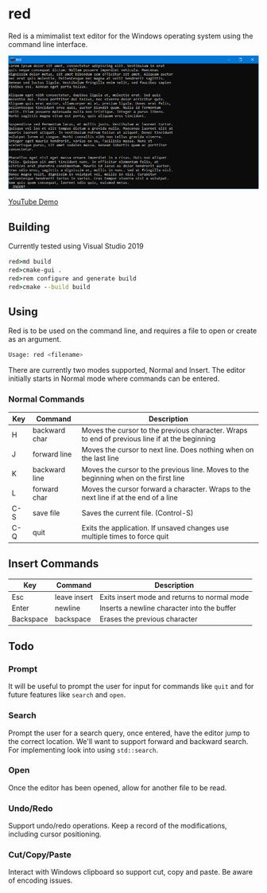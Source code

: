 # red

Red is a mimimalist text editor for the Windows operating system using the command line interface.

![Welcome](welcome.png)

[YouTube Demo](https://youtu.be/eNP3JyuvI1I)

## Building

Currently tested using Visual Studio 2019

```bat
red>md build
red>cmake-gui .
red>rem configure and generate build
red>cmake --build build
```

## Using

Red is to be used on the command line, and requires a file to open or create as an argument.

```sh
Usage: red <filename>
```

There are currently two modes supported, Normal and Insert. The editor initially starts in Normal mode
where commands can be entered.

### Normal Commands

| Key | Command | Description |
| --- | ------- | ----------- |
| H   | backward char | Moves the cursor to the previous character. Wraps to end of previous line if at the beginning |
| J   | forward line | Moves the cursor to next line. Does nothing when on the last line |
| K   | backward line | Moves the cursor to the previous line. Moves to the beginning when on the first line |
| L   | forward char | Moves the cursor forward a character. Wraps to the next line if at the end of a line |
| C-S | save file | Saves the current file. (Control-S) |
| C-Q | quit | Exits the application. If unsaved changes use multiple times to force quit |

## Insert Commands

| Key | Command | Description |
| --- | ------- | ----------- |
| Esc | leave insert | Exits insert mode and returns to normal mode |
| Enter | newline | Inserts a newline character into the buffer |
| Backspace | backspace | Erases the previous character |

## Todo

### Prompt

It will be useful to prompt the user for input for commands like `quit` and for
future features like `search` and `open`.

### Search

Prompt the user for a search query, once entered, have the editor jump to the
correct location. We'll want to support forward and backward search. For
implementing look into using `std::search`.

### Open

Once the editor has been opened, allow for another file to be read.

### Undo/Redo

Support undo/redo operations. Keep a record of the modifications, including
cursor positioning.

### Cut/Copy/Paste

Interact with Windows clipboard so support cut, copy and paste. Be aware of
encoding issues.
